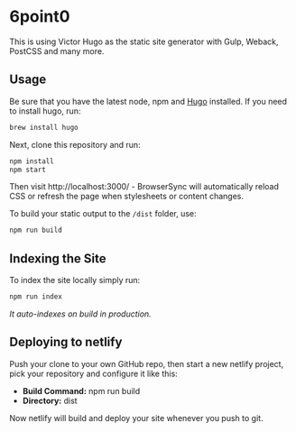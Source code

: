 # 6point0

This is using Victor Hugo as the static site generator with Gulp, Weback, PostCSS and many more.

## Usage

Be sure that you have the latest node, npm and [Hugo](https://gohugo.io/) installed. If you need to install hugo, run:

```bash
brew install hugo
```

Next, clone this repository and run:

```bash
npm install
npm start
```

Then visit http://localhost:3000/ - BrowserSync will automatically reload CSS or
refresh the page when stylesheets or content changes.

To build your static output to the `/dist` folder, use:

```bash
npm run build
```

## Indexing the Site

To index the site locally simply run:

```bash
npm run index
```

_It auto-indexes on build in production._

## Deploying to netlify

Push your clone to your own GitHub repo, then start a new netlify project, pick
your repository and configure it like this:

* **Build Command:** npm run build
* **Directory:** dist

Now netlify will build and deploy your site whenever you push to git.
